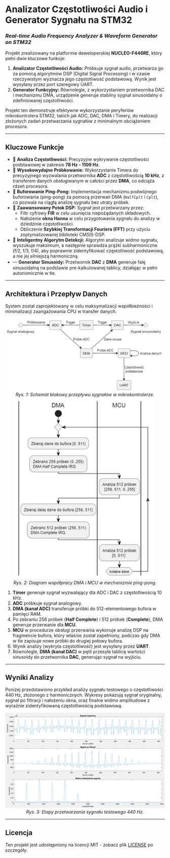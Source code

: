 # Analizator Częstotliwości Audio i Generator Sygnału na STM32
### _Real-time Audio Frequency Analyzer & Waveform Generator on STM32_

Projekt zrealizowany na platformie deweloperskiej **NUCLEO-F446RE**, który pełni dwie kluczowe funkcje:
1.  **Analizator Częstotliwości Audio:** Próbkuje sygnał audio, przetwarza go za pomocą algorytmów DSP (Digital Signal Processing) i w czasie rzeczywistym wyznacza jego częstotliwość podstawową. Wynik jest wysyłany przez port szeregowy UART.
2.  **Generator Funkcyjny:** Równolegle, z wykorzystaniem przetwornika DAC i mechanizmu DMA, urządzenie generuje stabilny sygnał sinusoidalny o zdefiniowanej częstotliwości.

Projekt ten demonstruje efektywne wykorzystanie peryferiów mikrokontrolera STM32, takich jak ADC, DAC, DMA i Timery, do realizacji złożonych zadań przetwarzania sygnałów z minimalnym obciążeniem procesora.

---

## Kluczowe Funkcje

- 🎹 **Analiza Częstotliwości:** Precyzyjne wykrywanie częstotliwości podstawowej w zakresie **78 Hz - 1109 Hz**.
- 🚀 **Wysokowydajne Próbkowanie:** Wykorzystanie Timera do precyzyjnego wyzwalania przetwornika **ADC** z częstotliwością **10 kHz**, z transferem danych obsługiwanym w całości przez **DMA**, co odciąża rdzeń procesora.
- 🔄 **Buforowanie Ping-Pong:** Implementacja mechanizmu podwójnego buforowania (ping-pong) za pomocą przerwań DMA (`HalfCplt` i `Cplt`), co pozwala na ciągłą analizę sygnału bez utraty próbek.
- 🔬 **Zaawansowany Potok DSP:** Sygnał jest przetwarzany przez:
    - Filtr cyfrowy **FIR** w celu usunięcia niepożądanych składowych.
    - Nałożenie **okna Hanna** w celu przygotowania sygnału do analizy w dziedzinie częstotliwości.
    - Obliczenie **Szybkiej Transformacji Fouriera (FFT)** przy użyciu zoptymalizowanej biblioteki CMSIS-DSP.
- 🎯 **Inteligentny Algorytm Detekcji:** Algorytm analizuje widmo sygnału, wyszukuje maksimum, a następnie sprawdza prążki subharmoniczne (f/2, f/3, f/4), aby poprawnie zidentyfikować częstotliwość podstawową, a nie jej silniejszą harmoniczną.
- 〰️ **Generator Sinusoidy:** Przetwornik **DAC** z **DMA** generuje falę sinusoidalną na podstawie pre-kalkulowanej tablicy, działając w pełni autonomicznie w tle.

---

## Architektura i Przepływ Danych

System został zaprojektowany w celu maksymalizacji współbieżności i minimalizacji zaangażowania CPU w transfer danych.

<div align="center">
  <img src="img/rysunek_1_schemat_blokowy.png" alt="Schemat blokowy systemu" width="700"/>
  <br>
  <em>Rys. 1: Schemat blokowy przepływu sygnałów w mikrokontrolerze.</em>
</div>

<div align="center">
  <img src="img/rysunek_2_diagram_dma_mcu.png" alt="Diagram współpracy DMA i MCU" width="450"/>
  <br>
  <em>Rys. 2: Diagram współpracy DMA i MCU w mechanizmie ping-pong.</em>
</div>

1.  **Timer** generuje sygnał wyzwalający dla ADC i DAC z częstotliwością 10 kHz.
2.  **ADC** próbkuje sygnał analogowy.
3.  **DMA (kanał ADC)** transferuje próbki do 512-elementowego bufora w pamięci RAM.
4.  Po zebraniu 256 próbek (**Half Complete**) i 512 próbek (**Complete**), DMA generuje przerwanie dla **MCU**.
5.  **MCU** w procedurze obsługi przerwania wykonuje analizę DSP na fragmencie bufora, który właśnie został zapełniony, podczas gdy DMA w tle zapisuje nowe próbki do drugiej połowy bufora.
6.  Wynik analizy (wykryta częstotliwość) jest wysyłany przez **UART**.
7.  Równolegle, **DMA (kanał DAC)** w pętli przesyła tablicę wartości sinusoidy do przetwornika **DAC**, generując sygnał na wyjściu.

---

## Wyniki Analizy

Poniżej przedstawiono przykład analizy sygnału testowego o częstotliwości 440 Hz, złożonego z harmonicznych. Wykresy pokazują sygnał oryginalny, sygnał po filtracji i nałożeniu okna, oraz finalne widmo amplitudowe z wyraźnie zidentyfikowaną częstotliwością podstawową.

<div align="center">
  <img src="img/rysunek_4_analiza_440hz.png" alt="Przykład analizy sygnału" width="700"/>
  <br>
  <em>Rys. 3: Etapy przetwarzania sygnału testowego 440 Hz.</em>
</div>

---
## Licencja

Ten projekt jest udostępniony na licencji MIT - zobacz plik [LICENSE](LICENSE) po szczegóły.